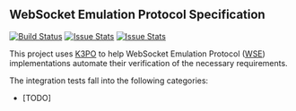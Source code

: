 ## WebSocket Emulation Protocol Specification

[![Build Status][build-status-image]][build-status]
[![Issue Stats][pull-requests-image]][pull-requests]
[![Issue Stats][issues-closed-image]][issues-closed]

[build-status-image]: https://travis-ci.org/k3po/specification.wse.svg?branch=develop
[build-status]: https://travis-ci.org/k3po/specification.wse
[pull-requests-image]: http://www.issuestats.com/github/k3po/specification.wse/badge/pr
[pull-requests]: http://www.issuestats.com/github/k3po/specification.wse
[issues-closed-image]: http://www.issuestats.com/github/k3po/specification.wse/badge/issue
[issues-closed]: http://www.issuestats.com/github/k3po/specification.wse

This project uses [K3PO](http://github.com/k3po/k3po) to help WebSocket Emulation Protocol ([WSE](SPEC.md)) implementations automate their verification of the necessary requirements.

The integration tests fall into the following categories:
 * [TODO]
